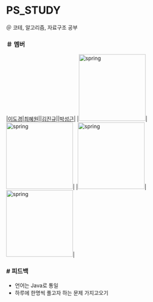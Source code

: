 # PS_STUDY
＠ 코테, 알고리즘, 자료구조 공부

### ＃ 멤버
|[이도경](https://github.com/dbzoseh2rl)|[최혜원](https://github.com/choihywon)||[김진규](https://github.com/km1031kim)||[박성근](https://github.com/p-seonggeun)|
|<img src="https://avatars.githubusercontent.com/u/91397068?v=4" alt="spring" width="180" height="180"/>|<img src="https://avatars.githubusercontent.com/u/144045451?v=4" alt="spring" width="180" height="180"/>|
|<img src="https://avatars.githubusercontent.com/u/143667221?v=4" alt="spring" width="180" height="180"/>|<img src="https://avatars.githubusercontent.com/u/143667221?v=4" alt="spring" width="180" height="180"/>|


### # 피드백
- 언어는 Java로 통일
- 하루에 한명씩 풀고자 하는 문제 가지고오기
